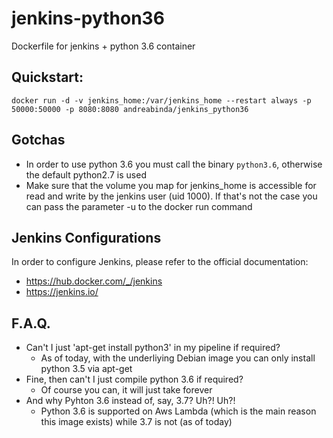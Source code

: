 # jenkins-python36
Dockerfile for jenkins + python 3.6 container

## Quickstart:
```
docker run -d -v jenkins_home:/var/jenkins_home --restart always -p 50000:50000 -p 8080:8080 andreabinda/jenkins_python36
```

## Gotchas
* In order to use python 3.6 you must call the binary ```python3.6```, otherwise the default python2.7 is used
* Make sure that the volume you map for jenkins_home is accessible for read and write by the jenkins user (uid 1000).
If that's not the case you can pass the parameter -u <user> to the docker run command

## Jenkins Configurations
In order to configure Jenkins, please refer to the official documentation:
* https://hub.docker.com/_/jenkins
* https://jenkins.io/

## F.A.Q.
* Can't I just 'apt-get install python3' in my pipeline if required?
    - As of today, with the underliying Debian image you can only install python 3.5 via apt-get
* Fine, then can't I just compile python 3.6 if required?
    - Of course you can, it will just take forever
* And why Pyhton 3.6 instead of, say, 3.7? Uh?! Uh?!
    - Python 3.6 is supported on Aws Lambda (which is the main reason this image exists) while 3.7 is not (as of today)



